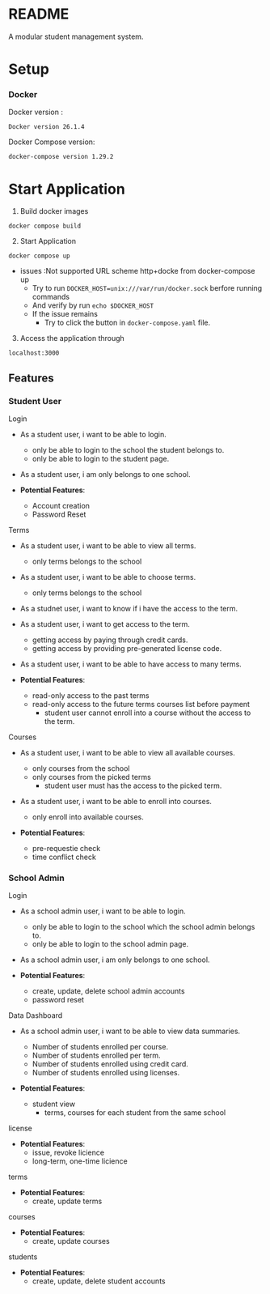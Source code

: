 # README
A modular student management system.


# Setup
### Docker
Docker version :
```
Docker version 26.1.4
```

Docker Compose version:
```
docker-compose version 1.29.2
```

# Start Application

1. Build docker images

```
docker compose build
```

2. Start Application

```
docker compose up
```
* issues :Not supported URL scheme http+docke from docker-compose up
  * Try to run `DOCKER_HOST=unix:///var/run/docker.sock` berfore running commands
  * And verify by run `echo $DOCKER_HOST`
  * If the issue remains
    * Try to click the button in `docker-compose.yaml` file.

3. Access the application through

```
localhost:3000
```

## Features

### Student User

Login

* As a student user, i want to be able to login.
  * only be able to login to the school the student belongs to.
  * only be able to login to the student page.
* As a student user, i am only belongs to one school.

* **Potential Features**:
  * Account creation
  * Password Reset

Terms

* As a student user, i want to be able to view all terms.
  * only terms belongs to the school
* As a student user, i want to be able to choose terms.
  * only terms belongs to the school
* As a studnet user, i want to know if i have the access to the term.
* As a student user, i want to get access to the term.
  * getting access by paying through credit cards.
  * getting access by providing pre-generated license code.
* As a student user, i want to be able to have access to many terms.

* **Potential Features**:
  * read-only access to the past terms
  * read-only access to the future terms courses list before payment
    * student user cannot enroll into a course without the access to the term.

Courses

* As a student user, i want to be able to view all available courses.
  * only courses from the school
  * only courses from the picked terms
    * student user must has the access to the picked term.
* As a student user, i want to be able to enroll into courses.
  * only enroll into available courses.

* **Potential Features**:
  * pre-requestie check
  * time conflict check

### School Admin

Login

* As a school admin user, i want to be able to login.
  * only be able to login to the school which the school admin belongs to.
  * only be able to login to the school admin page.
* As a school admin user, i am only belongs to one school.

* **Potential Features**:
  * create, update, delete school admin accounts
  * password reset

Data Dashboard

* As a school admin user, i want to be able to view data summaries.
  * Number of students enrolled per course.
  * Number of students enrolled per term.
  * Number of students enrolled using credit card.
  * Number of students enrolled using licenses.

* **Potential Features**:
  * student view
    * terms, courses for each student from the same school

license

* **Potential Features**:
  * issue, revoke licience
  * long-term, one-time licience

terms

* **Potential Features**:
  * create, update terms

courses

* **Potential Features**:
  * create, update courses

students

* **Potential Features**:
  * create, update, delete student accounts
